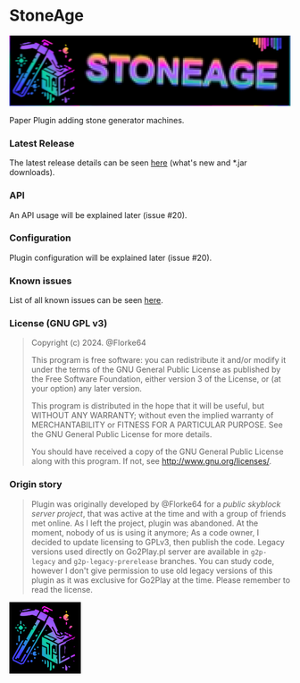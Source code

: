 # StoneAge

![StoneAge Banner](image/banner.png)

Paper Plugin adding stone generator machines.

### Latest Release

The latest release details can be seen [here](https://github.com/FlrQue/StoneAge/releases/latest)
(what's new and *.jar downloads).

### API

An API usage will be explained later (issue #20).

### Configuration

Plugin configuration will be explained later (issue #20).

### Known issues

List of all known issues can be
seen [here](https://github.com/FlrQue/StoneAge/issues?q=is%3Aissue+label%3A%22known+issue%22+is%3Aopen "See known issues"). 

### License (GNU GPL v3)

> Copyright (c) 2024. @Florke64 <Daniel Chojnacki>
>
> This program is free software: you can redistribute it and/or modify
> it under the terms of the GNU General Public License as published by
> the Free Software Foundation, either version 3 of the License, or
> (at your option) any later version.
>
> This program is distributed in the hope that it will be useful,
> but WITHOUT ANY WARRANTY; without even the implied warranty of
> MERCHANTABILITY or FITNESS FOR A PARTICULAR PURPOSE.  See the 
> GNU General Public License for more details.
>
> You should have received a copy of the GNU General Public License
> along with this program.  If not, see <http://www.gnu.org/licenses/>.

### Origin story

> Plugin was originally developed by @Florke64 for a _public skyblock server project_,
> that was active at the time and with a group of friends met online. As I left the project, plugin was abandoned.
> At the moment, nobody of us is using it anymore; As a code owner, I decided to update licensing to GPLv3, then publish the code.
> Legacy versions used directly on Go2Play.pl server are available in `g2p-legacy` and `g2p-legacy-prerelease` branches.
> You can study code, however I don't give permission to use old legacy versions of this plugin as it was exclusive for Go2Play at the time.
> Please remember to read the license.
 
![StoneAge Logo](image/logo128.png)